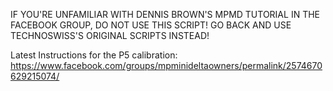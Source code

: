 IF YOU'RE UNFAMILIAR WITH DENNIS BROWN'S MPMD TUTORIAL IN THE FACEBOOK GROUP, DO NOT USE THIS SCRIPT! GO BACK AND USE TECHNOSWISS'S ORIGINAL SCRIPTS INSTEAD!

Latest Instructions for the P5 calibration: 
https://www.facebook.com/groups/mpminideltaowners/permalink/2574670629215074/
